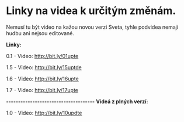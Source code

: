 # Linky na videa k určitým změnám.
Nemusí tu být video na kažou novou verzi Sveta, tyhle podvidea nemají hudbu ani nejsou editované.

**Linky:**

0.1 - Video: http://bit.ly/01upte

1.5 - Video: http://bit.ly/15uptde

1.6 - Video: http://bit.ly/16upte

1.7 - Video: http://bit.ly/17upte

**-------------------------------------**
**Videá z plných verzí:**

1.0 - Video: http://bit.ly/10updte



